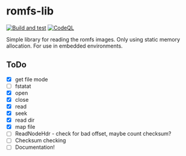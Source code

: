 # romfs-lib

[![Build and test](https://github.com/mek-x/romfs-lib/actions/workflows/cmake.yml/badge.svg)](https://github.com/mek-x/romfs-lib/actions/workflows/cmake.yml)
[![CodeQL](https://github.com/mek-x/romfs-lib/actions/workflows/codeql-analysis.yml/badge.svg)](https://github.com/mek-x/romfs-lib/actions/workflows/codeql-analysis.yml)

Simple library for reading the romfs images. Only using static memory allocation. For use in embedded environments.

## ToDo

- [x] get file mode
- [ ] fstatat
- [x] open
- [x] close
- [x] read
- [x] seek
- [x] read dir
- [x] map file
- [ ] ReadNodeHdr - check for bad offset, maybe count checksum?
- [ ] Checksum checking
- [ ] Documentation!
